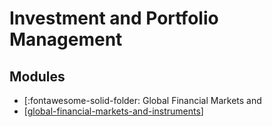 Investment and Portfolio Management
===

Modules
---

- [:fontawesome-solid-folder: Global Financial Markets and
- [[global-financial-markets-and-instruments]]

[//begin]: # "Autogenerated link references for markdown compatibility"
[global-financial-markets-and-instruments]: global-financial-markets-and-instruments/global-financial-markets-and-instruments.md "Global Financial Markets and Instruments"
[//end]: # "Autogenerated link references"